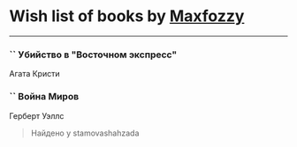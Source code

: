 # Wish list of books by [Maxfozzy](https://plus.google.com/u/0/107378796665154363606/)
---

### `` Убийство в "Восточном экспресс"
Агата Кристи

### `` Война Миров
Герберт Уэллс
> Найдено у stamovashahzada

